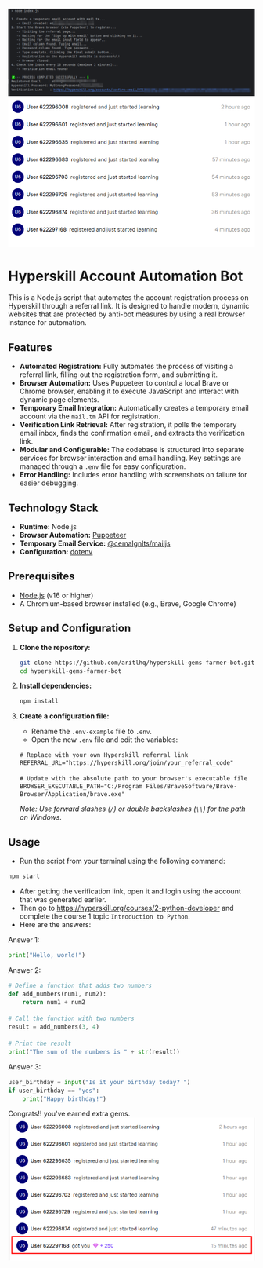 ![Hyperskill Account Automation Bot](./imgs/img.png)
![Hyperskill Account Automation Bot](./imgs/img_1.png)

# Hyperskill Account Automation Bot

This is a Node.js script that automates the account registration process on Hyperskill through a referral link. It is
designed to handle modern, dynamic websites that are protected by anti-bot measures by using a real browser instance for
automation.

## Features

- **Automated Registration:** Fully automates the process of visiting a referral link, filling out the registration
  form, and submitting it.
- **Browser Automation:** Uses Puppeteer to control a local Brave or Chrome browser, enabling it to execute JavaScript
  and interact with dynamic page elements.
- **Temporary Email Integration:** Automatically creates a temporary email account via the `mail.tm` API for
  registration.
- **Verification Link Retrieval:** After registration, it polls the temporary email inbox, finds the confirmation email,
  and extracts the verification link.
- **Modular and Configurable:** The codebase is structured into separate services for browser interaction and email
  handling. Key settings are managed through a `.env` file for easy configuration.
- **Error Handling:** Includes error handling with screenshots on failure for easier debugging.

## Technology Stack

- **Runtime:** Node.js
- **Browser Automation:** [Puppeteer](https://pptr.dev/)
- **Temporary Email Service:** [@cemalgnlts/mailjs](https://www.npmjs.com/package/@cemalgnlts/mailjs)
- **Configuration:** [dotenv](https://www.npmjs.com/package/dotenv)

## Prerequisites

- [Node.js](https://nodejs.org/) (v16 or higher)
- A Chromium-based browser installed (e.g., Brave, Google Chrome)

## Setup and Configuration

1. **Clone the repository:**
   ```sh
   git clone https://github.com/aritlhq/hyperskill-gems-farmer-bot.git
   cd hyperskill-gems-farmer-bot
   ```

2. **Install dependencies:**
   ```sh
   npm install
   ```

3. **Create a configuration file:**
    - Rename the `.env-example` file to `.env`.
    - Open the new `.env` file and edit the variables:

   ```env
   # Replace with your own Hyperskill referral link
   REFERRAL_URL="https://hyperskill.org/join/your_referral_code"

   # Update with the absolute path to your browser's executable file
   BROWSER_EXECUTABLE_PATH="C:/Program Files/BraveSoftware/Brave-Browser/Application/brave.exe"
   ```

   *Note: Use forward slashes (`/`) or double backslashes (`\\`) for the path on Windows.*

## Usage

- Run the script from your terminal using the following command:

```sh
npm start
```

- After getting the verification link, open it and login using the account that was generated earlier.
- Then go to https://hyperskill.org/courses/2-python-developer and complete the course 1 topic `Introduction to Python`.
- Here are the answers:

Answer 1:

```python
print("Hello, world!")
```

Answer 2:

```python
# Define a function that adds two numbers
def add_numbers(num1, num2):
    return num1 + num2

# Call the function with two numbers
result = add_numbers(3, 4)

# Print the result
print("The sum of the numbers is " + str(result)) 
```

Answer 3:

```python
user_birthday = input("Is it your birthday today? ")
if user_birthday == "yes":
    print("Happy birthday!")
```

Congrats!! you've earned extra gems.
![Hyperskill Account Automation Bot](./imgs/img_2.png)